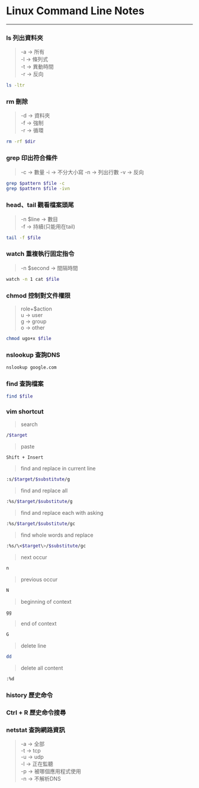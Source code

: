 # Linux Command Line Notes

---

### ls 列出資料夾

> -a -> 所有 \
> -l -> 條列式 \
> -t -> 異動時間 \
> -r -> 反向

```bash
ls -ltr
```

### rm 刪除

> -d -> 資料夾 \
> -f -> 強制 \
> -r -> 循環

```bash
rm -rf $dir
```

### grep 印出符合條件
> -c -> 數量
> -i -> 不分大小寫
> -n -> 列出行數
> -v -> 反向

```bash
grep $pattern $file -c
grep $pattern $file -ivn
```

### head、tail 觀看檔案頭尾

> -n $line -> 數目\
> -f -> 持續(只能用在tail)

```bash
tail -f $file
```

### watch 重複執行固定指令

> -n $second -> 間隔時間

```bash
watch -n 1 cat $file
```

### chmod 控制對文件權限

> role+$action \
> u -> user \
> g -> group \
> o -> other

```bash
chmod ugo+x $file
```

### nslookup 查詢DNS

```bash
nslookup google.com
```

### find 查詢檔案

```bash
find $file
```

### vim shortcut

> search
```bash
/$target
```

> paste
```
Shift + Insert
```

> find and replace in current line
```bash
:s/$target/$substitute/g
```

> find and replace all
```bash
:%s/$target/$substitute/g
```

> find and replace each with asking
```bash
:%s/$target/$substitute/gc
```

> find whole words and replace
```bash
:%s/\<$target\>/$substitute/gc
```

> next occur
```bash
n
```

> previous occur
```bash
N
```

> beginning of context
```bash
gg
```

> end of context
```bash
G
```
> delete line
```bash
dd
```

> delete all content
```bash
:%d
```

### history 歷史命令

### Ctrl + R 歷史命令搜尋

### netstat 查詢網路資訊

> -a -> 全部 \
> -t -> tcp \
> -u -> udp \
> -l -> 正在監聽 \
> -p -> 被哪個應用程式使用 \
> -n -> 不解析DNS

